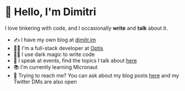 # 👋 Hello, I'm Dimitri

I love tinkering with code, and I occasionally **write** and **talk** about it.

- ✍️ I have my own blog at [dimitr.im](https://dimitr.im/)
- 👨‍💻 I'm a full-stack developer at [Optis](https://github.com/optis)
- 🧙‍♂️ I use dark magic to write code
- 🎤 I speak at events, find the topics I talk about [here](https://github.com/g00glen00b/call-for-papers)
- 📚 I'm currently learning Micronaut
- 💬 Trying to reach me? You can ask about my blog posts [here](https://github.com/g00glen00b/gatsby-blog/issues) and my Twitter DMs are also open
